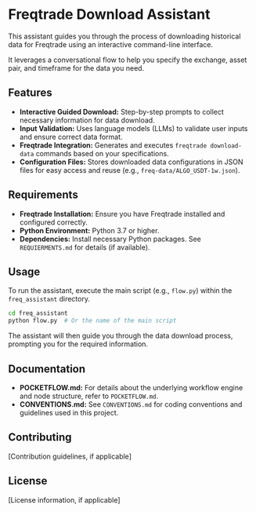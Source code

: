 # Freqtrade Download Assistant

This assistant guides you through the process of downloading historical data for Freqtrade using an interactive command-line interface.

It leverages a conversational flow to help you specify the exchange, asset pair, and timeframe for the data you need.

## Features

*   **Interactive Guided Download:**  Step-by-step prompts to collect necessary information for data download.
*   **Input Validation:**  Uses language models (LLMs) to validate user inputs and ensure correct data format.
*   **Freqtrade Integration:**  Generates and executes `freqtrade download-data` commands based on your specifications.
*   **Configuration Files:** Stores downloaded data configurations in JSON files for easy access and reuse (e.g., `freq-data/ALGO_USDT-1w.json`).

## Requirements

*   **Freqtrade Installation:**  Ensure you have Freqtrade installed and configured correctly.
*   **Python Environment:**  Python 3.7 or higher.
*   **Dependencies:**  Install necessary Python packages. See `REQUIERMENTS.md` for details (if available).

## Usage

To run the assistant, execute the main script (e.g., `flow.py`) within the `freq_assistant` directory.

```bash
cd freq_assistant
python flow.py  # Or the name of the main script
```

The assistant will then guide you through the data download process, prompting you for the required information.

## Documentation

*   **POCKETFLOW.md:**  For details about the underlying workflow engine and node structure, refer to `POCKETFLOW.md`.
*   **CONVENTIONS.md:**  See `CONVENTIONS.md` for coding conventions and guidelines used in this project.

## Contributing

[Contribution guidelines, if applicable]

## License

[License information, if applicable]
